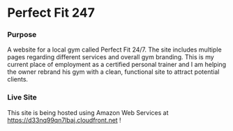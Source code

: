 # Perfect Fit 247

### Purpose
A website for a local gym called Perfect Fit 24/7. The site includes multiple pages regarding different services and overall gym branding. This is my current place of employment as a certified personal trainer and I am helping the owner rebrand his gym with a clean, functional site to attract potential clients.

### Live Site
This site is being hosted using Amazon Web Services at https://d33nq99qn7lbaj.cloudfront.net !
